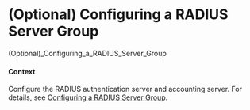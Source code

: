(Optional) Configuring a RADIUS Server Group
============================================

(Optional)_Configuring_a_RADIUS_Server_Group

#### Context

Configure the RADIUS authentication server and accounting server. For details, see [Configuring a RADIUS Server Group](../vrp/dc_vrp_aaa_cfg_1013.html).